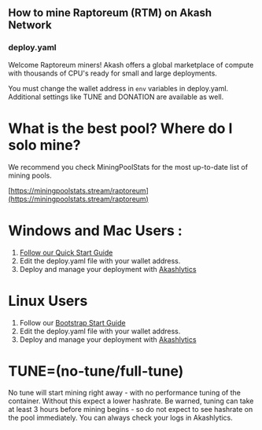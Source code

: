 ## How to mine Raptoreum (RTM) on Akash Network

### deploy.yaml

Welcome Raptoreum miners! Akash offers a global marketplace of compute with thousands of CPU's ready for small and large deployments.

You must change the wallet address in `env` variables in deploy.yaml.  Additional settings like TUNE and DONATION are available as well.

# What is the best pool? Where do I solo mine?

We recommend you check MiningPoolStats for the most up-to-date list of mining pools.

[https://miningpoolstats.stream/raptoreum](https://miningpoolstats.stream/raptoreum)

# Windows and Mac Users :

1. [Follow our Quick Start Guide](https://docs.akash.network/guides/deploy)
2. Edit the deploy.yaml file with your wallet address.
3. Deploy and manage your deployment with [Akashlytics](https://akashlytics.com/deploy)

# Linux Users

1.  Follow our [Bootstrap Start Guide](https://github.com/ovrclk/akash-wallet-handler)
2.  Edit the deploy.yaml file with your wallet address.
3.  Deploy and manage your deployment with [Akashlytics](https://akashlytics.com/deploy)

# TUNE=(no-tune/full-tune)

No tune will start mining right away - with no performance tuning of the container.  Without this expect a lower hashrate.
Be warned, tuning can take at least 3 hours before mining begins - so do not expect to see hashrate on the pool immediately.
You can always check your logs in Akashlytics.
